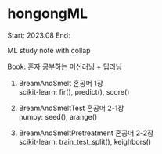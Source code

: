 # hongongML

Start: 2023.08
End:

ML study note with collap

Book: 혼자 공부하는 머신러닝 + 딥러닝

1. BreamAndSmelt 혼공머 1장
  <br/>scikit-learn: fir(), predict(), score()

3. BreamAndSmeltTest 혼공머 2-1장
  <br/>numpy: seed(), arange()

5. BreamAndSmeltPretreatment 혼공머 2-2장
  <br/>scikit-learn: train_test_split(), keighbors()

